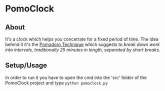 # PomoClock

## About
It's a clock which helps you concetrate for a fixed period of time. The idea behind it it's the [Pomodoro Technique](https://en.wikipedia.org/wiki/Pomodoro_Technique) which suggests to *break down work into intervals, traditionally 25 minutes in length, separated by short breaks*.

## Setup/Usage
In order to run it you have to open the cmd into the 'src' folder of the PomoClock project and type `python pomoclock.py`

